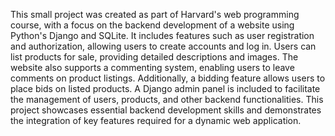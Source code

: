 This small project was created as part of Harvard's web programming course, with a focus on the backend development of a 
website using Python's Django and SQLite.
It includes features such as user registration and authorization, allowing users to create accounts and log in. 
Users can list products for sale, providing detailed descriptions and images. The website also supports a commenting system, 
enabling users to leave comments on product listings. Additionally, a bidding feature allows users to place bids on listed products. 
A Django admin panel is included to facilitate the management of users, products, and other backend functionalities. This project showcases
essential backend development skills and demonstrates the integration of key features required for a dynamic web application.
